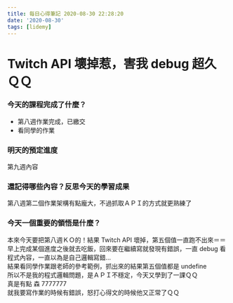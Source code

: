 ```yaml
---
title: 每日心得筆記 2020-08-30 22:28:20
date: '2020-08-30'
tags: [lidemy]
---
```


# Twitch API 壞掉惹，害我 debug 超久ＱＱ

### 今天的課程完成了什麼？

- 第八週作業完成，已繳交
- 看同學的作業

### 明天的預定進度

第九週內容

### 還記得哪些內容？反思今天的學習成果

第八週第二個作業架構有點龐大，不過抓取ＡＰＩ的方式就更熟練了

### 今天一個重要的領悟是什麼？

本來今天要把第八週ＫＯ的！結果 Twitch API 壞掉，第五個值一直跑不出來＝＝  
早上完成某個進度之後就去吃飯，回來要在繼續寫就發現有錯誤，一直 debug 看程式內容，一直以為是自己邏輯寫錯...  
結果看同學作業跟老師的參考範例，抓出來的結果第五個值都是 undefine  
所以不是我的程式邏輯問題，是ＡＰＩ不穩定，今天又學到了一課ＱＱ  
真是有點 森 7777777  
就我要寫作業的時候有錯誤，怒打心得文的時候他又正常了ＱＱ
